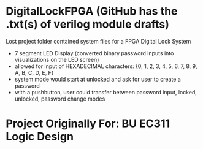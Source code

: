 # DigitalLockFPGA (GitHub has the .txt(s) of verilog module drafts)
Lost project folder contained system files for a FPGA Digital Lock System
- 7 segment LED Display (converted binary password inputs into visualizations on the LED screen)
- allowed for input of HEXADECIMAL characters: {0, 1, 2, 3, 4, 5, 6, 7, 8, 9, A, B, C, D, E, F} 
- system mode would start at unlocked and ask for user to create a password
- with a pushbutton, user could transfer between password input, locked, unlocked, password change modes

# Project Originally For: BU EC311 Logic Design
